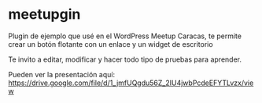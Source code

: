 # meetupgin
Plugin de ejemplo que usé en el WordPress Meetup Caracas, te permite crear un botón flotante con un enlace y un widget de escritorio

Te invito a editar, modificar y hacer todo tipo de pruebas para aprender.

Pueden ver la presentación aquí:
https://drive.google.com/file/d/1_jmfUQgdu56Z_2IU4jwbPcdeEFYTLvzx/view
